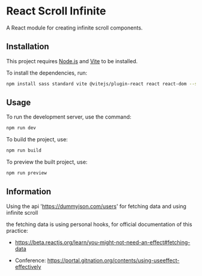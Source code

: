 

# React Scroll Infinite

A React module for creating infinite scroll components. 

## Installation 
This project requires [Node.js](https://nodejs.org/en/) and [Vite](https://github.com/vitejs/vite) to be installed. 

To install the dependencies, run: 
```bash 
npm install sass standard vite @vitejs/plugin-react react react-dom --save-dev 
``` 
## Usage 
To run the development server, use the command: 
```bash 
npm run dev 
```  
To build the project, use:  
```bash  
npm run build  
```  
To preview the built project, use:  
```bash  
npm run preview  
```

## Information

Using the api  'https://dummyjson.com/users'
for fetching data and using infinite scroll

the fetching data is using personal hooks, for official documentation of this practice:

- https://beta.reactjs.org/learn/you-might-not-need-an-effect#fetching-data

- Conference: https://portal.gitnation.org/contents/using-useeffect-effectively

